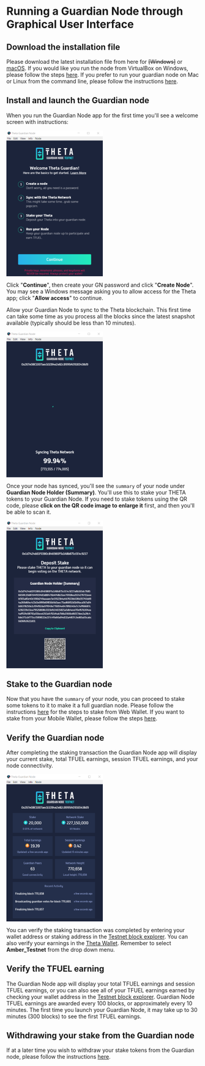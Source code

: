 # Running a Guardian Node through Graphical User Interface

## Download the installation file

Please download the latest installation file from here for ~~[Windows]~~ or [macOS](https://api.thetatoken.org/downloads/guardian-node/macos). If you would like you run the node from VirtualBox on Windows, please follow the steps [here](./VIRTUAL_BOX.md). If you prefer to run your guardian node on Mac or Linux from the command line, please follow the instructions [here](./CLI.md#running-a-guardian-node-through-command-line). 

## Install and launch the Guardian node

When you run the Guardian Node app for the first time you'll see a welcome screen with instructions:

<a href="url"><img src="./images/GN_welcome.png" align="center" height="50%" width="50%" ></a>

Click "**Continue**", then create your GN password and click "**Create Node**". You may see a Windows message asking you to allow access for the Theta app; click "**Allow access**" to continue. 

Allow your Guardian Node to sync to the Theta blockchain. This first time can take some time as you process all the blocks since the latest snapshot available (typically should be less than 10 minutes). 

<a href="url"><img src="./images/GN_syncing.png" align="center" height="50%" width="50%" ></a>

Once your node has synced, you'll see the `summary` of your node under **Guardian Node Holder (Summary)**. You'll use this to stake your THETA tokens to your Guardian Node. If you need to stake tokens using the QR code, please **click on the QR code image to enlarge it** first, and then you'll be able to scan it.

<a href="url"><img src="./images/GN_deposit_stake.png" align="center" height="50%" width="50%" ></a>

## Stake to the Guardian node

Now that you have the `summary` of your node, you can proceed to stake some tokens to it to make it a full guardian node. Please follow the instructions [here](./STAKING.md#staking-through-web-wallet) for the steps to stake from Web Wallet. If you want to stake from your Mobile Wallet, please follow the steps [here](./STAKING.md#staking-through-mobile-wallet).

## Verify the Guardian node

After completing the staking transaction the Guardian Node app will display your current stake, total TFUEL earnings, session TFUEL earnings, and your node connectivity. 

<a href="url"><img src="./images/GN_verified.png" align="center" height="50%" width="50%" ></a>

You can verify the staking transaction was completed by entering your wallet address or staking address in the [Testnet block explorer](https://guardian-testnet-explorer.thetatoken.org/). You can also verify your earnings in the [Theta Wallet](https://wallet.thetatoken.org/). Remember to select **Amber_Testnet** from the drop down menu.

## Verify the TFUEL earning

The Guardian Node app will display your total TFUEL earnings and session TFUEL earnings, or you can also see all of your TFUEL earnings earned by checking your wallet address in the [Testnet block explorer](https://guardian-testnet-explorer.thetatoken.org/). Guardian Node TFUEL earnings are awarded every 100 blocks, or approximately every 10 minutes. The first time you launch your Guardian Node, it may take up to 30 minutes (300 blocks) to see the first TFUEL earnings. 

## Withdrawing your stake from the Guardian node

If at a later time you wish to withdraw your stake tokens from the Guardian node, please follow the instructions [here](./WITHDRAW_STAKE.md).
